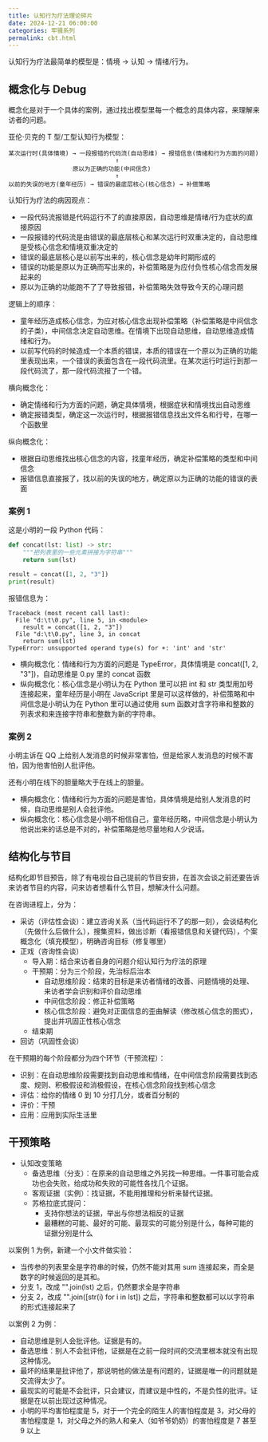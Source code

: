```yaml
---
title: 认知行为疗法理论碎片
date: 2024-12-21 06:00:00
categories: 牢骚系列
permalink: cbt.html
---
```


认知行为疗法最简单的模型是：情境 → 认知 → 情绪/行为。

## 概念化与 Debug

概念化是对于一个具体的案例，通过找出模型里每一个概念的具体内容，来理解来访者的问题。

亚伦·贝克的 T 型/工型认知行为模型：

```
某次运行时(具体情境) → 一段报错的代码流(自动思维) → 报错信息(情绪和行为方面的问题)
                              ↑
                  原以为正确的功能(中间信念)
                              ↑
以前的失误的地方(童年经历) → 错误的最底层核心(核心信念) → 补偿策略
```

认知行为疗法的病因观点：

- 一段代码流报错是代码运行不了的直接原因，自动思维是情绪/行为症状的直接原因
- 一段报错的代码流是由错误的最底层核心和某次运行时双重决定的，自动思维是受核心信念和情境双重决定的
- 错误的最底层核心是以前写出来的，核心信念是幼年时期形成的
- 错误的功能是原以为正确而写出来的，补偿策略是为应付负性核心信念而发展起来的
- 原以为正确的功能跑不了了导致报错，补偿策略失效导致今天的心理问题

逻辑上的顺序：

- 童年经历造成核心信念，为应对核心信念出现补偿策略（补偿策略是中间信念的子类），中间信念决定自动思维。在情境下出现自动思维，自动思维造成情绪和行为。
- 以前写代码的时候造成一个本质的错误，本质的错误在一个原以为正确的功能里表现出来，一个错误的表面包含在一段代码流里。在某次运行时运行到那一段代码流了，那一段代码流报了一个错。

横向概念化：

- 确定情绪和行为方面的问题，确定具体情境，根据症状和情境找出自动思维
- 确定报错类型，确定这一次运行时，根据报错信息找出文件名和行号，在哪一个函数里

纵向概念化：

- 根据自动思维找出核心信念的内容，找童年经历，确定补偿策略的类型和中间信念
- 报错信息直接报了，找以前的失误的地方，确定原以为正确的功能的错误的表面

### 案例 1

这是小明的一段 Python 代码：

```py
def concat(lst: list) -> str:
    """把列表里的一些元素拼接为字符串"""
    return sum(lst)

result = concat([1, 2, "3"])
print(result)
```

报错信息为：

```log
Traceback (most recent call last):
  File "d:\t\0.py", line 5, in <module>
    result = concat([1, 2, "3"])
  File "d:\t\0.py", line 3, in concat
    return sum(lst)
TypeError: unsupported operand type(s) for +: 'int' and 'str'
```

- 横向概念化：情绪和行为方面的问题是 TypeError，具体情境是 concat([1, 2, "3"])，自动思维是 0.py 里的 concat 函数
- 纵向概念化：核心信念是小明认为在 Python 里可以把 int 和 str 类型用加号连接起来，童年经历是小明在 JavaScript 里是可以这样做的，补偿策略和中间信念是小明认为在 Python 里可以通过使用 sum 函数对含字符串和整数的列表求和来连接字符串和整数为新的字符串。

### 案例 2

小明主诉在 QQ 上给别人发消息的时候非常害怕，但是给家人发消息的时候不害怕，因为他害怕别人批评他。

还有小明在线下的胆量略大于在线上的胆量。

- 横向概念化：情绪和行为方面的问题是害怕，具体情境是给别人发消息的时候，自动思维是别人会批评他。
- 纵向概念化：核心信念是小明不相信自己，童年经历略，中间信念是小明认为他说出来的话总是不对的，补偿策略是他尽量地和人少说话。

## 结构化与节目

结构化即节目预告，除了有电视台自己提前的节目安排，在首次会谈之前还要告诉来访者节目的内容，问来访者想看什么节目，想解决什么问题。

在咨询进程上，分为：

- 采访（评估性会谈）：建立咨询关系（当代码运行不了的那一刻），会谈结构化（先做什么后做什么），搜集资料，做出诊断（看报错信息和关键代码），个案概念化（填充模型），明确咨询目标（修复哪里）
- 正戏（咨询性会谈）
  - 导入期：结合来访者自身的问题介绍认知行为疗法的原理
  - 干预期：分为三个阶段，先治标后治本
    - 自动思维阶段：结束的目标是来访者情绪的改善、问题情境的处理、来访者学会识别和评价自动思维
    - 中间信念阶段：修正补偿策略
    - 核心信念阶段：避免对正面信息的歪曲解读（修改核心信念的图式），提出并巩固正性核心信念
  - 结束期
- 回访（巩固性会谈）

在干预期的每个阶段都分为四个环节（干预流程）：

- 识别：在自动思维阶段需要找到自动思维和情绪，在中间信念阶段需要找到态度、规则、积极假设和消极假设，在核心信念阶段找到核心信念
- 评估：给你的情绪 0 到 10 分打几分，或者百分制的
- 评价：干预
- 应用：应用到实际生活里

## 干预策略

- 认知改变策略
  - 备选思维（分支）：在原来的自动思维之外另找一种思维。一件事可能会成功也会失败，给成功和失败的可能性各找几个证据。
  - 客观证据（实例）：找证据，不能用推理和分析来替代证据。
  - 苏格拉底式提问：
    - 支持你想法的证据，举出与你想法相反的证据
    - 最糟糕的可能、最好的可能、最现实的可能分别是什么，每种可能的证据分别是什么

以案例 1 为例，新建一个小文件做实验：

- 当传参的列表里全是字符串的时候，仍然不能对其用 sum 连接起来，而全是数字的时候返回的是其和。
- 分支 1，改成 "".join(lst) 之后，仍然要求全是字符串
- 分支 2，改成 "".join([str(i) for i in lst]) 之后，字符串和整数都可以以字符串的形式连接起来了

以案例 2 为例：

- 自动思维是别人会批评他。证据是有的。
- 备选思维：别人不会批评他，证据是在之前一段时间的交流里根本就没有出现这种情况。
- 最坏的结果是批评他了，那说明他的做法是有问题的，证据是唯一的问题就是交流得太少了。
- 最现实的可能是不会批评，只会建议，而建议是中性的，不是负性的批评。证据是在以前出现过这种情况。
- 小明的平均害怕程度是 5，对于一个完全的陌生人的害怕程度是 3，对父母的害怕程度是 1，对父母之外的熟人和亲人（如爷爷奶奶）的害怕程度是 7 甚至 9 以上
